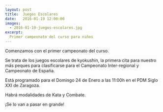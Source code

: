 ```yaml
---
layout: post
title:  Juegos Escolares
date:   2016-01-19 12:00:00
images:
  - 2016-01-19-juegos-escolares.jpg
excerpt:
  Primer campeonato del curso para niños
---
```

Comenzamos con el primer campeonato del curso.

Se trata de los juegos escolares de kyokushin, la primera cita para nuestro más
peques para clasificarse para el Campeonato Inter-regional y Campeonato de
España.

Está programado para el Domingo 24 de Enero a las 11:00h en el PDM Siglo XXI de
Zaragoza.

Habrá modalidades de Kata y Combate.

¡Se lo van a pasar en grande!
